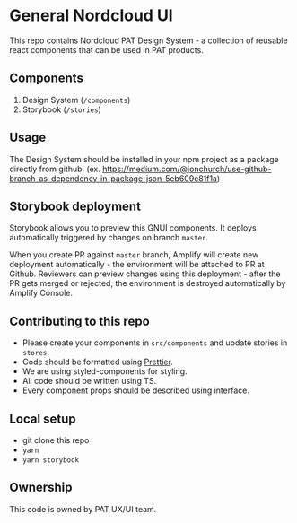 # General Nordcloud UI

This repo contains Nordcloud PAT Design System - a collection of reusable react components that can be used in PAT products.

## Components

1. Design System (`/components`)
2. Storybook (`/stories`)

## Usage

The Design System should be installed in your npm project as a package directly from github.
(ex. https://medium.com/@jonchurch/use-github-branch-as-dependency-in-package-json-5eb609c81f1a)

## Storybook deployment

Storybook allows you to preview this GNUI components. It deploys automatically triggered by changes on branch `master`.

When you create PR against `master` branch, Amplify will create new deployment automatically - the environment will be attached to PR at Github. Reviewers can preview changes using this deployment - after the PR gets merged or rejected, the environment is destroyed automatically by Amplify Console.

## Contributing to this repo

- Please create your components in `src/components` and update stories in `stores`.
- Code should be formatted using [Prettier](https://prettier.io/).
- We are using styled-components for styling.
- All code should be written using TS.
- Every component props should be described using interface.

## Local setup

- git clone this repo
- `yarn`
- `yarn storybook`

## Ownership

This code is owned by PAT UX/UI team.
